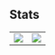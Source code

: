 ## Stats

<table>
  <tr>
    <td>
      <img align="center" src="https://github-readme-stats.vercel.app/api?username=AkariRin&count_private=true&show_icons=true&hide_border=true" />
    </td>
    <td>
      <img align="center" src="https://github-readme-stats.vercel.app/api/top-langs/?username=AkariRin&count_private=true&hide=hack&layout=compact&hide_border=true" />
    </td>   
  </tr>
</table>
